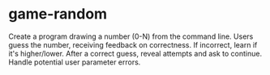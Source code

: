 # game-random
Create a program drawing a number (0-N) from the command line. Users guess the number, receiving feedback on correctness. If incorrect, learn if it's higher/lower. After a correct guess, reveal attempts and ask to continue. Handle potential user parameter errors.

